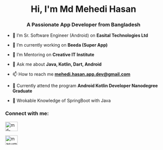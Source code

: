 
<h1 align="center">Hi, I'm Md Mehedi Hasan</h1>
<h3 align="center">A Passionate App Developer from Bangladesh</h3>

- 👯 I’m Sr. Software Engineer (Android) on **Easital Technologies Ltd**
  
- 🔭 I’m currently working on **Beeda (Super App)**

- 👯 I’m Mentoring on **Creative IT Institute**

- 💬 Ask me about **Java, Kotlin, Dart, Android**

- 📫 How to reach me **mehedi.hasan.app.dev@gmail.com**
  
- 👀 Currently attend the program **Android Kotlin Developer Nanodegree Graduate**
  
- 🌱 Wrokable Knowledge of SpringBoot with Java

<h3 align="left">Connect with me:</h3>
<p align="left">
<a href="https://linkedin.com/in/md-mehedi-hasan-b5330361" target="blank"><img align="center" src="https://raw.githubusercontent.com/rahuldkjain/github-profile-readme-generator/master/src/images/icons/Social/linked-in-alt.svg" alt="md-mehedi-hasan-b5330361" height="30" width="40" /></a>

  <a href="https://fb.com/masumehedi" target="blank"><img align="center" src="https://raw.githubusercontent.com/rahuldkjain/github-profile-readme-generator/master/src/images/icons/Social/facebook.svg" alt="masumehedi" height="30" width="40" /></a>
</p>

